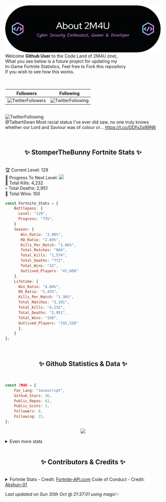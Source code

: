 
  ![Header](./src/github-banner.png)
  <br>
  Welcome **Github User** to the Code Land of 2M4U (me),<br>
  What you see below is a future project for updating my<br>
  In-Game Fortnite Statistics, Feel free to Fork this repository<br>
  If you wish to see how this works.
  <br><br>
  <br>
  
  | Followers  | Following |
  | ---------- |:---------:|
  | ![TwitterFollowers](https://img.shields.io/badge/Twitter%20Followers-79-blue)  | ![TwitterFollowing](https://img.shields.io/badge/Twitter%20Following-218-blue)  |


  <br>![TwitterFollowing](https://img.shields.io/badge/Latest%20Tweet--blue)<br>
  @TalbertSwan Most racial status I've ever did saw, no one truly knows whether our Lord and Saviour was of colour or… https://t.co/DDfyZq99N6
   
  <br><h2 align="center"> ✨ StomperTheBunny Fortnite Stats ✨</h2><br>
  🏆 Current Level: 129<br>
  🎉 Progress To Next Level: ![](https://geps.dev/progress/73)<br>
  🎯 Total Kills: 4,232<br>
  💀 Total Deaths: 2,951<br>
  👑 Total Wins: 150<br>

```js
const Fortnite_Stats = {
    Battlepass: {
      Level: "129",
      Progress: "73%",    
    }
    Season: { 
       Win_Ratio: "3.98%",
       KD_Ratio: "2.04%",
       Kills_Per_Match: "1.96%",
       Total_Matches: "804",
       Total_Kills: "1,574",
       Total_Deaths: "772",
       Total_Wins: "32",
       Outlived_Players: "47,669"
    },
    Lifetime: {
      Win_Ratio: "4.84%",
      KD_Ratio: "1.43%",
      Kills_Per_Match: "1.36%",
      Total_Matches: "3,101",
      Total_Kills: "4,232",
      Total_Deaths: "2,951",
      Total_Wins: "150",
      Outlived_Players: "191,520"
      },
    }
}; 
```


<br><h2 align="center"> ✨ Github Statistics & Data ✨</h2><br>

```js
const 2M4U = {
    Fav_Lang: "Javascript",
    Github_Stars: 36,
    Public_Repos: 61,
    Public_Gists: 1,
    Followers: 8,
    Following: 21,
}; 
```

<p align="center">
<img src="https://github-readme-streak-stats.herokuapp.com/?user=2M4U&theme=tokyonight">
</p>
<details>
  <summary>
      Even more stats
  </summary>
  <p align="center">
    <img src="https://github-profile-trophy.vercel.app/?username=2M4U&theme=dracula">
    <img src="https://github-readme-stats.vercel.app/api?username=2M4U&theme=tokyonight&count_private=true&show_icons=true&include_all_commits=true">
  </p>
</details>
<br><h2 align="center"> ✨ Contributors & Credits ✨</h2><br>
<details>
  <summary>
      Fortnite Stats - Credit: <a href="https://fortnite-api.com/?utm_source=github.com/2M4U/2M4U">Fortnite-API.com</a>
      Code of Conduct - Credit: <a href="https://github.com/Akshun-01">Akshun-01</a>
  </summary>
</details>

<!-- Last updated on Sun Oct 30 2022 21:37:01 GMT+0000 (Coordinated Universal Time) ;-;-->
<i>Last updated on  Sun 30th Oct @ 21:37:01 using magic</i>✨